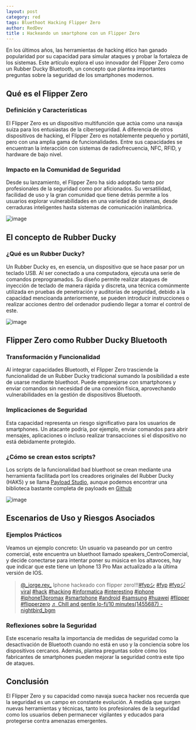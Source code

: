 ```yaml
---
layout: post
category: red
tags: Bluethoot Hacking Flipper Zero 
author: RedDev
title : Hackeando un smartphone con un Flipper Zero
---
```


En los últimos años, las herramientas de hacking ético han ganado popularidad por su capacidad para simular ataques y probar la fortaleza de los sistemas. Este artículo explora el uso innovador del Flipper Zero como un Rubber Ducky Bluetooth, un concepto que plantea importantes preguntas sobre la seguridad de los smartphones modernos.

## Qué es el Flipper Zero
### Definición y Características
El Flipper Zero es un dispositivo multifunción que actúa como una navaja suiza para los entusiastas de la ciberseguridad. A diferencia de otros dispositivos de hacking, el Flipper Zero es notablemente pequeño y portátil, pero con una amplia gama de funcionalidades. Entre sus capacidades se encuentran la interacción con sistemas de radiofrecuencia, NFC, RFID, y hardware de bajo nivel.

### Impacto en la Comunidad de Seguridad
Desde su lanzamiento, el Flipper Zero ha sido adoptado tanto por profesionales de la seguridad como por aficionados. Su versatilidad, facilidad de uso y la gran comunidad que tiene detrás permite a los usuarios explorar vulnerabilidades en una variedad de sistemas, desde cerraduras inteligentes hasta sistemas de comunicación inalámbrica.

![image](https://github.com/reycotallo98/reycotallo98.github.io/assets/93315382/7d5cf455-0963-40ca-b98c-39bdc1197465)


## El concepto de Rubber Ducky
### ¿Qué es un Rubber Ducky?
Un Rubber Ducky es, en esencia, un dispositivo que se hace pasar por un teclado USB. Al ser conectado a una computadora, ejecuta una serie de comandos preprogramados. Su diseño permite realizar ataques de inyección de teclado de manera rápida y discreta, una técnica comúnmente utilizada en pruebas de penetración y auditorías de seguridad, debido a la capacidad mencioanda anteriormente, se pueden introducir instrucciones o realizar acciones dentro del ordenador pudiendo llegar a tomar el control de este.

![image](https://github.com/reycotallo98/reycotallo98.github.io/assets/93315382/6d92afff-f06c-48b5-8d58-29170cd83d99)


## Flipper Zero como Rubber Ducky Bluetooth
### Transformación y Funcionalidad
Al integrar capacidades Bluetooth, el Flipper Zero trasciende la funcionalidad de un Rubber Ducky tradicional sumando la posibilidad a este de usarse mediante bluethoot. Puede emparejarse con smartphones y enviar comandos sin necesidad de una conexión física, aprovechando vulnerabilidades en la gestión de dispositivos Bluetooth.

### Implicaciones de Seguridad
Esta capacidad representa un riesgo significativo para los usuarios de smartphones. Un atacante podría, por ejemplo, enviar comandos para abrir mensajes, aplicaciones o incluso realizar transacciones si el dispositivo no está debidamente protegido.

### ¿Cómo se crean estos scripts?
Los scripts de la funcionalidad bad bluethoot se crean mediante una herramienta facilitada port los creadores originales del Rubber Ducky (HAK5) y se llama [Payload Studio](https://payloadstudio.com/community/), aunque podemos encontrar una biblioteca bastante completa de payloads en [Github](https://github.com/hak5/omg-payloads/tree/master)

![image](https://github.com/reycotallo98/reycotallo98.github.io/assets/93315382/66a2fb8b-86b7-408c-ae3e-ae2b821ed310)

## Escenarios de Uso y Riesgos Asociados
### Ejemplos Prácticos
Veamos un ejemplo concreto: Un usuario va paseando por un centro comercial, este encuentra un bluethoot llamado speakers_CentroComercial, y decide conectarse para intentar poner su música en los altavoces, hay que indicar que este tiene un Iphone 13 Pro Max actualizado a la última versión de IOS.

<blockquote class="tiktok-embed" cite="https://www.tiktok.com/@_jorge.rey_/video/7331480397563399457" data-video-id="7331480397563399457" style="max-width: 605px;min-width: 325px;" > <section> <a target="_blank" title="@_jorge.rey_" href="https://www.tiktok.com/@_jorge.rey_?refer=embed">@_jorge.rey_</a> Iphone hackeado con flipper zero!!!<a title="fypシ" target="_blank" href="https://www.tiktok.com/tag/fyp%E3%82%B7?refer=embed">#fypシ</a> <a title="fyp" target="_blank" href="https://www.tiktok.com/tag/fyp?refer=embed">#fyp</a> <a title="fypシ゚viral" target="_blank" href="https://www.tiktok.com/tag/fyp%E3%82%B7%E3%82%9Aviral?refer=embed">#fypシ゚viral</a> <a title="hack" target="_blank" href="https://www.tiktok.com/tag/hack?refer=embed">#hack</a> <a title="hacking" target="_blank" href="https://www.tiktok.com/tag/hacking?refer=embed">#hacking</a> <a title="informatica" target="_blank" href="https://www.tiktok.com/tag/informatica?refer=embed">#informatica</a> <a title="interesting" target="_blank" href="https://www.tiktok.com/tag/interesting?refer=embed">#interesting</a> <a title="iphone" target="_blank" href="https://www.tiktok.com/tag/iphone?refer=embed">#iphone</a> <a title="iphone13promax" target="_blank" href="https://www.tiktok.com/tag/iphone13promax?refer=embed">#iphone13promax</a> <a title="smartphone" target="_blank" href="https://www.tiktok.com/tag/smartphone?refer=embed">#smartphone</a> <a title="android" target="_blank" href="https://www.tiktok.com/tag/android?refer=embed">#android</a> <a title="samsung" target="_blank" href="https://www.tiktok.com/tag/samsung?refer=embed">#samsung</a> <a title="huawei" target="_blank" href="https://www.tiktok.com/tag/huawei?refer=embed">#huawei</a> <a title="flipper" target="_blank" href="https://www.tiktok.com/tag/flipper?refer=embed">#flipper</a> <a title="flipperzero" target="_blank" href="https://www.tiktok.com/tag/flipperzero?refer=embed">#flipperzero</a> <a target="_blank" title="♬ Chill and gentle lo-fi&#47;10 minutes(1455687) - nightbird_bgm" href="https://www.tiktok.com/music/Chill-and-gentle-lo-fi10-minutes-1455687-7247207913034614785?refer=embed">♬ Chill and gentle lo-fi&#47;10 minutes(1455687) - nightbird_bgm</a> </section> </blockquote> <script async src="https://www.tiktok.com/embed.js"></script>

### Reflexiones sobre la Seguridad
Este escenario resalta la importancia de medidas de seguridad como la desactivación de Bluetooth cuando no está en uso y la conciencia sobre los dispositivos cercanos. Además, plantea preguntas sobre cómo los fabricantes de smartphones pueden mejorar la seguridad contra este tipo de ataques.

## Conclusión
El Flipper Zero y su capacidad como navaja sueca hacker nos recuerda que la seguridad es un campo en constante evolución. A medida que surgen nuevas herramientas y técnicas, tanto los profesionales de la seguridad como los usuarios deben permanecer vigilantes y educados para protegerse contra amenazas emergentes.
